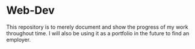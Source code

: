 # Web-Dev

This repository is to merely document and show the progress of my work 
throughout time. I will also be using it as a portfolio in the future to 
find an employer.
